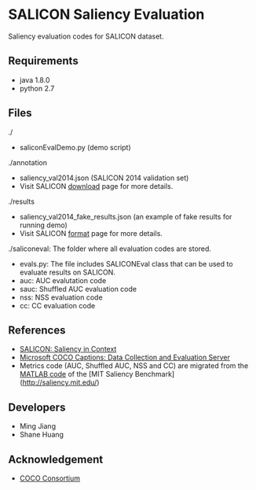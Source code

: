 SALICON Saliency Evaluation
===================

Saliency evaluation codes for SALICON dataset.

## Requirements ##
- java 1.8.0
- python 2.7

## Files ##
./
- saliconEvalDemo.py (demo script)

./annotation
- saliency_val2014.json (SALICON 2014 validation set)
- Visit SALICON [download]() page for more details.

./results
- saliency_val2014_fake_results.json (an example of fake results for running demo)
- Visit SALICON [format]() page for more details.

./saliconeval: The folder where all evaluation codes are stored.
- evals.py: The file includes SALICONEval class that can be used to evaluate results on SALICON.
- auc: AUC evalutation code
- sauc: Shuffled AUC evaluation code
- nss: NSS evaluation code
- cc: CC evaluation code

## References ##

- [SALICON: Saliency in Context](http://www.ece.nus.edu.sg/stfpage/eleqiz/publications/pdf/salicon_cvpr15.pdf)
- [Microsoft COCO Captions: Data Collection and Evaluation Server](http://arxiv.org/abs/1504.00325)
- Metrics code (AUC, Shuffled AUC, NSS and CC) are migrated from the [MATLAB code](https://github.com/cvzoya/saliency/) of the [MIT Saliency Benchmark] (http://saliency.mit.edu/) 

## Developers ##
- Ming Jiang
- Shane Huang

## Acknowledgement ##
- [COCO Consortium](http://mscoco.org/people/)
